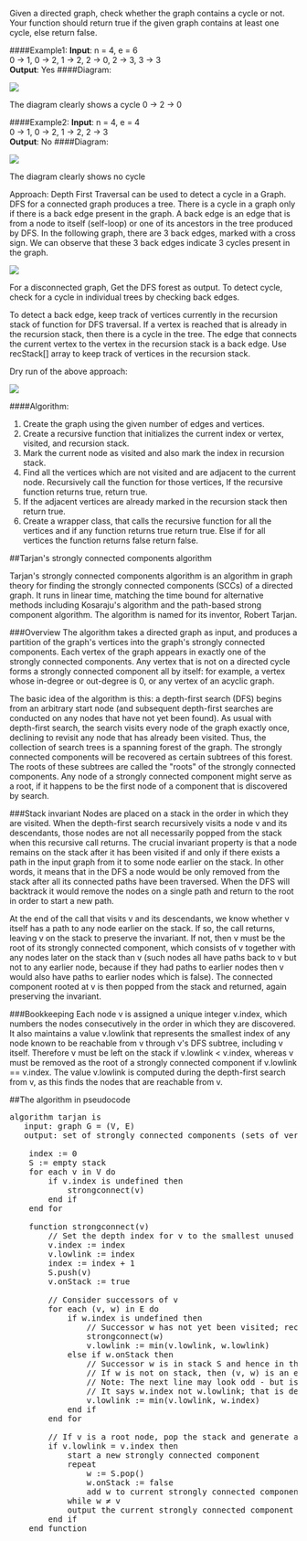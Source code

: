 Given a directed graph, check whether the graph contains a cycle or not. Your function should return true if the given
graph contains at least one cycle, else return false.

####Example1:
**Input**: n = 4, e = 6  
0 -> 1, 0 -> 2, 1 -> 2, 2 -> 0, 2 -> 3, 3 -> 3  
**Output**: Yes
####Diagram:

![](https://media.geeksforgeeks.org/wp-content/uploads/20200429134027/Untitled-Diagram1411.png)

The diagram clearly shows a cycle 0 -> 2 -> 0

####Example2:
**Input**: n = 4, e = 4  
0 -> 1, 0 -> 2, 1 -> 2, 2 -> 3  
**Output**: No
####Diagram:

![](https://media.geeksforgeeks.org/wp-content/uploads/20200429134054/Untitled-Diagram151.png)

The diagram clearly shows no cycle

Approach: Depth First Traversal can be used to detect a cycle in a Graph. DFS for a connected graph produces a tree.
There is a cycle in a graph only if there is a back edge present in the graph. A back edge is an edge that is from a node
to itself (self-loop) or one of its ancestors in the tree produced by DFS. In the following graph, there are 3 back
edges, marked with a cross sign. We can observe that these 3 back edges indicate 3 cycles present in the graph.

![](https://media.geeksforgeeks.org/wp-content/uploads/cycle.png)

For a disconnected graph, Get the DFS forest as output. To detect cycle, check for a cycle in individual trees by
checking back edges.

To detect a back edge, keep track of vertices currently in the recursion stack of function for DFS traversal. If a vertex
is reached that is already in the recursion stack, then there is a cycle in the tree. The edge that connects the current
vertex to the vertex in the recursion stack is a back edge. Use recStack[] array to keep track of vertices in the
recursion stack.

Dry run of the above approach:

![](https://media.geeksforgeeks.org/wp-content/cdn-uploads/20190704130006/DetectCycleInaDirectedGraph.png)

####Algorithm:
1. Create the graph using the given number of edges and vertices.
2. Create a recursive function that initializes the current index or vertex, visited, and recursion stack.
3. Mark the current node as visited and also mark the index in recursion stack.
4. Find all the vertices which are not visited and are adjacent to the current node. Recursively call the function for
   those vertices, If the recursive function returns true, return true.
5. If the adjacent vertices are already marked in the recursion stack then return true.
6. Create a wrapper class, that calls the recursive function for all the vertices and if any function returns true return
   true. Else if for all vertices the function returns false return false.

##Tarjan's strongly connected components algorithm

Tarjan's strongly connected components algorithm is an algorithm in graph theory for finding the strongly connected
components (SCCs) of a directed graph. It runs in linear time, matching the time bound for alternative methods including
Kosaraju's algorithm and the path-based strong component algorithm. The algorithm is named for its inventor, Robert Tarjan.

###Overview
The algorithm takes a directed graph as input, and produces a partition of the graph's vertices into the graph's strongly
connected components. Each vertex of the graph appears in exactly one of the strongly connected components. Any vertex
that is not on a directed cycle forms a strongly connected component all by itself: for example, a vertex whose in-degree
or out-degree is 0, or any vertex of an acyclic graph.

The basic idea of the algorithm is this: a depth-first search (DFS) begins from an arbitrary start node (and subsequent
depth-first searches are conducted on any nodes that have not yet been found). As usual with depth-first search,
the search visits every node of the graph exactly once, declining to revisit any node that has already been visited.
Thus, the collection of search trees is a spanning forest of the graph. The strongly connected components will be
recovered as certain subtrees of this forest. The roots of these subtrees are called the "roots" of the strongly
connected components. Any node of a strongly connected component might serve as a root, if it happens to be the first
node of a component that is discovered by search.

###Stack invariant
Nodes are placed on a stack in the order in which they are visited. When the depth-first search recursively visits a node
v and its descendants, those nodes are not all necessarily popped from the stack when this recursive call returns.
The crucial invariant property is that a node remains on the stack after it has been visited if and only if there exists
a path in the input graph from it to some node earlier on the stack. In other words, it means that in the DFS a node
would be only removed from the stack after all its connected paths have been traversed. When the DFS will backtrack
it would remove the nodes on a single path and return to the root in order to start a new path.

At the end of the call that visits v and its descendants, we know whether v itself has a path to any node earlier on
the stack. If so, the call returns, leaving v on the stack to preserve the invariant. If not, then v must be the root
of its strongly connected component, which consists of v together with any nodes later on the stack than v (such nodes
all have paths back to v but not to any earlier node, because if they had paths to earlier nodes then v would also have
paths to earlier nodes which is false). The connected component rooted at v is then popped from the stack and returned,
again preserving the invariant.

###Bookkeeping
Each node v is assigned a unique integer v.index, which numbers the nodes consecutively in the order in which they are
discovered. It also maintains a value v.lowlink that represents the smallest index of any node known to be reachable from
v through v's DFS subtree, including v itself. Therefore v must be left on the stack if v.lowlink < v.index, whereas v
must be removed as the root of a strongly connected component if v.lowlink == v.index. The value v.lowlink is computed
during the depth-first search from v, as this finds the nodes that are reachable from v.

##The algorithm in pseudocode

<pre>
algorithm tarjan is
   input: graph G = (V, E)
   output: set of strongly connected components (sets of vertices)

    index := 0
    S := empty stack
    for each v in V do
        if v.index is undefined then
            strongconnect(v)
        end if
    end for
   
    function strongconnect(v)
        // Set the depth index for v to the smallest unused index
        v.index := index
        v.lowlink := index
        index := index + 1
        S.push(v)
        v.onStack := true
      
        // Consider successors of v
        for each (v, w) in E do
            if w.index is undefined then
                // Successor w has not yet been visited; recurse on it
                strongconnect(w)
                v.lowlink := min(v.lowlink, w.lowlink)
            else if w.onStack then
                // Successor w is in stack S and hence in the current SCC
                // If w is not on stack, then (v, w) is an edge pointing to an SCC already found and must be ignored
                // Note: The next line may look odd - but is correct.
                // It says w.index not w.lowlink; that is deliberate and from the original paper
                v.lowlink := min(v.lowlink, w.index)
            end if
        end for
      
        // If v is a root node, pop the stack and generate an SCC
        if v.lowlink = v.index then
            start a new strongly connected component
            repeat
                w := S.pop()
                w.onStack := false
                add w to current strongly connected component
            while w ≠ v
            output the current strongly connected component
        end if
    end function
</pre>